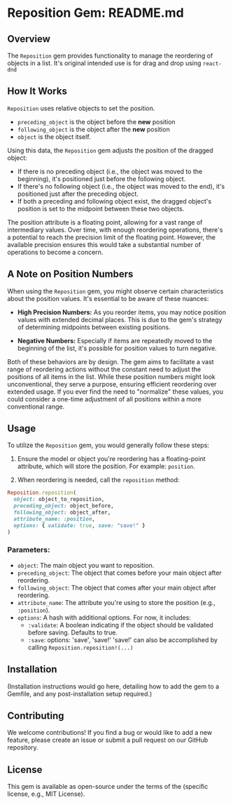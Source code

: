 # Reposition Gem: README.md

## Overview

The `Reposition` gem provides functionality to manage the reordering of objects in a list. It's original intended use is for drag and drop using `react-dnd`

## How It Works

`Reposition` uses relative objects to set the position.
- `preceding_object` is the object before the __new__ position
- `following_object` is the object after the __new__ position
- `object` is the object itself.

Using this data, the `Reposition` gem adjusts the position of the dragged object:

- If there is no preceding object (i.e., the object was moved to the beginning), it's positioned just before the following object.
- If there's no following object (i.e., the object was moved to the end), it's positioned just after the preceding object.
- If both a preceding and following object exist, the dragged object's position is set to the midpoint between these two objects.

The position attribute is a floating point, allowing for a vast range of intermediary values. Over time, with enough reordering operations, there's a potential to reach the precision limit of the floating point. However, the available precision ensures this would take a substantial number of operations to become a concern.


## A Note on Position Numbers

When using the `Reposition` gem, you might observe certain characteristics about the position values. It's essential to be aware of these nuances:

- **High Precision Numbers:** As you reorder items, you may notice position values with extended decimal places. This is due to the gem's strategy of determining midpoints between existing positions.

- **Negative Numbers:** Especially if items are repeatedly moved to the beginning of the list, it's possible for position values to turn negative.

Both of these behaviors are by design. The gem aims to facilitate a vast range of reordering actions without the constant need to adjust the positions of all items in the list. While these position numbers might look unconventional, they serve a purpose, ensuring efficient reordering over extended usage. If you ever find the need to "normalize" these values, you could consider a one-time adjustment of all positions within a more conventional range.

## Usage

To utilize the `Reposition` gem, you would generally follow these steps:

1. Ensure the model or object you're reordering has a floating-point attribute, which will store the position. For example: `position`.

2. When reordering is needed, call the `reposition` method:

```ruby
Reposition.reposition(
  object: object_to_reposition,
  preceding_object: object_before,
  following_object: object_after,
  attribute_name: :position,
  options: { validate: true, save: "save!" }
)
```

### Parameters:

- `object`: The main object you want to reposition.
- `preceding_object`: The object that comes before your main object after reordering.
- `following_object`: The object that comes after your main object after reordering.
- `attribute_name`: The attribute you're using to store the position (e.g., `:position`).
- `options`: A hash with additional options. For now, it includes:
  - `:validate`: A boolean indicating if the object should be validated before saving. Defaults to true.
  - `:save`: options: 'save', 'save!' 'save!' can also be accomplished by calling `Reposition.reposition!(...)`

## Installation

(Installation instructions would go here, detailing how to add the gem to a Gemfile, and any post-installation setup required.)

## Contributing

We welcome contributions! If you find a bug or would like to add a new feature, please create an issue or submit a pull request on our GitHub repository.

## License

This gem is available as open-source under the terms of the (specific license, e.g., MIT License).
